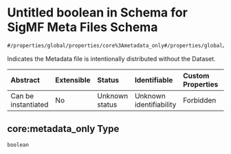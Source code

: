 # Untitled boolean in Schema for SigMF Meta Files Schema

```txt
#/properties/global/properties/core%3Ametadata_only#/properties/global/properties/core:metadata_only
```

Indicates the Metadata file is intentionally distributed without the Dataset.

| Abstract            | Extensible | Status         | Identifiable            | Custom Properties | Additional Properties | Access Restrictions | Defined In                                                             |
| :------------------ | :--------- | :------------- | :---------------------- | :---------------- | :-------------------- | :------------------ | :--------------------------------------------------------------------- |
| Can be instantiated | No         | Unknown status | Unknown identifiability | Forbidden         | Allowed               | none                | [sigmf.schema.json\*](../out/sigmf.schema.json "open original schema") |

## core:metadata\_only Type

`boolean`
